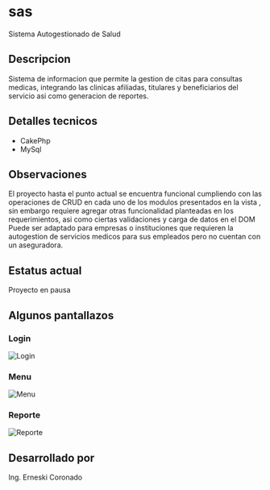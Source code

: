 # sas
Sistema Autogestionado de Salud

## Descripcion
Sistema de informacion que permite la gestion de citas para consultas medicas, integrando las clinicas afiliadas, titulares y beneficiarios del servicio asi como generacion de reportes.

## Detalles tecnicos
- CakePhp
- MySql

## Observaciones
El proyecto hasta el punto actual se encuentra funcional cumpliendo con las operaciones de CRUD en cada uno de los modulos presentados en la vista , sin embargo requiere agregar otras funcionalidad planteadas en los requerimientos, asi como ciertas validaciones y carga de datos en el DOM
Puede ser adaptado para empresas o instituciones que requieren la autogestion de servicios medicos para sus empleados pero no cuentan con un aseguradora.

## Estatus actual
Proyecto en pausa

## Algunos pantallazos

### Login
![Login](https://lh3.googleusercontent.com/-XgK5Bl4F_PA/WMCDjP2ZwMI/AAAAAAAABbw/66-YyI0P4r0iWGotJmtoH9uJh0nWU2ydACL0B/w530-d-h298-p-rw/Diapositiva1.PNG, "Login")

### Menu
![Menu](https://lh3.googleusercontent.com/-OEMAJ50DUhc/WMCDmLhQfWI/AAAAAAAABcI/11X6fid0QW8tTMrkVixbkXIfAqRFRFMRwCL0B/w530-d-h298-p-rw/Diapositiva2.PNG, "Menu")

### Reporte
![Reporte](https://lh3.googleusercontent.com/-quOp2wl2aGc/WMCDu-jrZpI/AAAAAAAABcg/sE8d4RuLd-kPr4ipnBQWS8_Nbn4bhDfGACL0B/w530-d-h298-p-rw/Diapositiva5.PNG, "Reporte")

## Desarrollado por
Ing. Erneski Coronado
